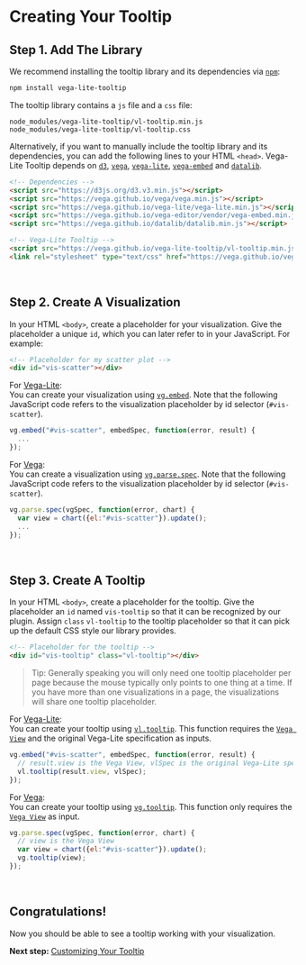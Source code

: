 # Creating Your Tooltip

## Step 1. Add The Library

We recommend installing the tooltip library and its dependencies via [`npm`](https://www.npmjs.com/):

```bash
npm install vega-lite-tooltip
```

The tooltip library contains a `js` file and a `css` file:

```
node_modules/vega-lite-tooltip/vl-tooltip.min.js
node_modules/vega-lite-tooltip/vl-tooltip.css
```

Alternatively, if you want to manually include the tooltip library and its dependencies, you can add the following lines to your HTML `<head>`. Vega-Lite Tooltip depends on [`d3`](https://d3js.org/), [`vega`](https://vega.github.io/vega/), [`vega-lite`](https://vega.github.io/vega-lite/), [`vega-embed`](https://github.com/vega/vega-embed) and [`datalib`](http://vega.github.io/datalib/).

```html
<!-- Dependencies -->
<script src="https://d3js.org/d3.v3.min.js"></script>
<script src="https://vega.github.io/vega/vega.min.js"></script>
<script src="https://vega.github.io/vega-lite/vega-lite.min.js"></script>
<script src="https://vega.github.io/vega-editor/vendor/vega-embed.min.js"></script>
<script src="https://vega.github.io/datalib/datalib.min.js"></script>

<!-- Vega-Lite Tooltip -->
<script src="https://vega.github.io/vega-lite-tooltip/vl-tooltip.min.js"></script>
<link rel="stylesheet" type="text/css" href="https://vega.github.io/vega-lite-tooltip/vl-tooltip.css">
```
<br>


## Step 2. Create A Visualization

In your HTML `<body>`, create a placeholder for your visualization. Give the placeholder a unique `id`, which you can later refer to in your JavaScript. For example:

```html
<!-- Placeholder for my scatter plot -->
<div id="vis-scatter"></div>
```

For [Vega-Lite](https://vega.github.io/vega-lite/): <br>
You can create your visualization using [`vg.embed`](https://github.com/vega/vega/wiki/Embed-Vega-Web-Components). Note that the following JavaScript code refers to the visualization placeholder by id selector (`#vis-scatter`).

```js
vg.embed("#vis-scatter", embedSpec, function(error, result) {
  ...
});
```

For [Vega](http://vega.github.io/vega/): <br>
You can create a visualization using [`vg.parse.spec`](https://github.com/vega/vega/wiki/Runtime). Note that the following JavaScript code refers to the visualization placeholder by id selector (`#vis-scatter`).

```js
vg.parse.spec(vgSpec, function(error, chart) {
  var view = chart({el:"#vis-scatter"}).update();
  ...
});
```
<br>


## Step 3. Create A Tooltip

In your HTML `<body>`, create a placeholder for the tooltip. Give the placeholder an `id` named `vis-tooltip` so that it can be recognized by our plugin. Assign `class` `vl-tooltip` to the tooltip placeholder so that it can pick up the default CSS style our library provides.

```html
<!-- Placeholder for the tooltip -->
<div id="vis-tooltip" class="vl-tooltip"></div>
```

> Tip: Generally speaking you will only need one tooltip placeholder per page because the mouse typically only points to one thing at a time. If you have more than one visualizations in a page, the visualizations will share one tooltip placeholder.



For [Vega-Lite](https://vega.github.io/vega-lite/): <br>
You can create your tooltip using [`vl.tooltip`](https://github.com/vega/vega-lite-tooltip/wiki/APIs#vltooltip). This function requires the [`Vega View`](https://github.com/vega/vega/wiki/Runtime#view-component-api) and the original Vega-Lite specification as inputs.

```js
vg.embed("#vis-scatter", embedSpec, function(error, result) {
  // result.view is the Vega View, vlSpec is the original Vega-Lite specification
  vl.tooltip(result.view, vlSpec);
});
```

For [Vega](http://vega.github.io/vega/): <br>
You can create your tooltip using [`vg.tooltip`](https://github.com/vega/vega-lite-tooltip/wiki/APIs#vgtooltip). This function only requires the [`Vega View`](https://github.com/vega/vega/wiki/Runtime#view-component-api) as input.

```js
vg.parse.spec(vgSpec, function(error, chart) {
  // view is the Vega View
  var view = chart({el:"#vis-scatter"}).update();
  vg.tooltip(view);
});
```
<br>


## Congratulations!

Now you should be able to see a tooltip working with your visualization.

__Next step:__ [Customizing Your Tooltip](customizing_your_tooltip.md)
